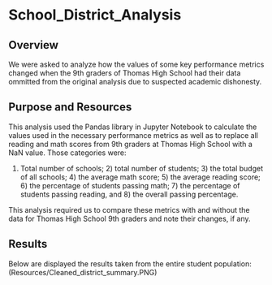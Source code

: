 # School_District_Analysis
## Overview
We were asked to analyze how the values of some key performance metrics changed when the 9th graders of Thomas High School had their data ommitted from the original analysis due to suspected academic dishonesty.

## Purpose and Resources
This analysis used the Pandas library in Jupyter Notebook to calculate the values used in the necessary performance metrics as well as to replace all reading and math scores from 9th graders at Thomas High School with a NaN value. Those categories were:

1) Total number of schools; 2) total number of students; 3) the total budget of all schools; 4) the average math score; 5) the average reading score; 6) the percentage of students passing math; 7) the percentage of students passing reading, and 8) the overall passing percentage. 

This analysis required us to compare these metrics with and without the data for Thomas High School 9th graders and note their changes, if any.

## Results

Below are displayed the results taken from the entire student population:
(Resources/Cleaned_district_summary.PNG)


